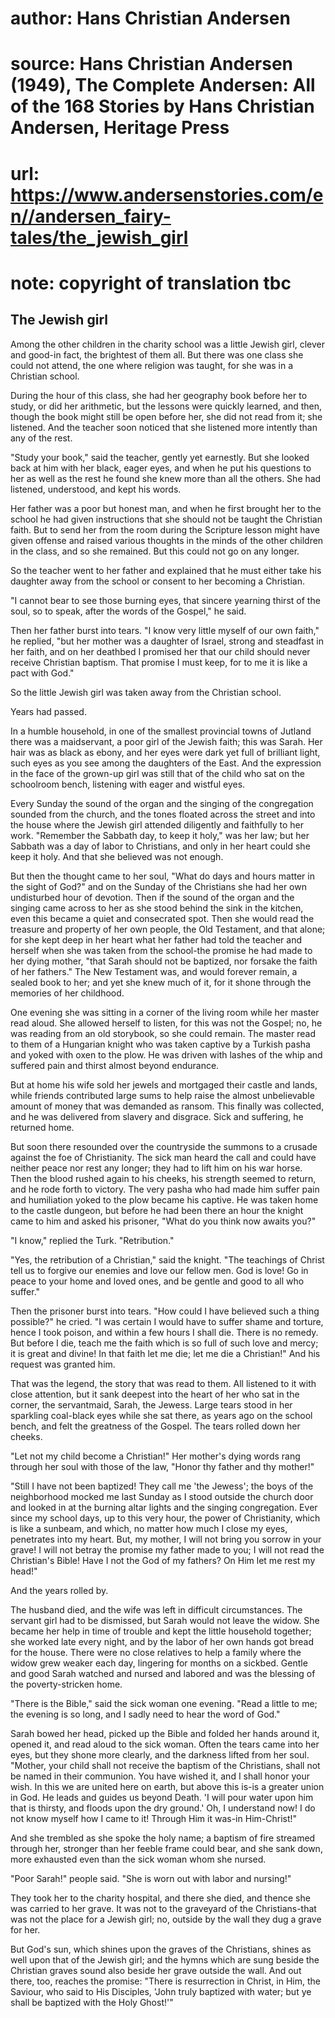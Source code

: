 # author: Hans Christian Andersen
# source: Hans Christian Andersen (1949), The Complete Andersen: All of the 168 Stories by Hans Christian Andersen, Heritage Press
# url: https://www.andersenstories.com/en//andersen_fairy-tales/the_jewish_girl
# note: copyright of translation tbc

## The Jewish girl 

Among the other children in the charity school was a little Jewish girl,
clever and good-in fact, the brightest of them all. But there was one
class she could not attend, the one where religion was taught, for she
was in a Christian school.

During the hour of this class, she had her geography book before her to
study, or did her arithmetic, but the lessons were quickly learned, and
then, though the book might still be open before her, she did not read
from it; she listened. And the teacher soon noticed that she listened
more intently than any of the rest.

"Study your book," said the teacher, gently yet earnestly. But she
looked back at him with her black, eager eyes, and when he put his
questions to her as well as the rest he found she knew more than all the
others. She had listened, understood, and kept his words.

Her father was a poor but honest man, and when he first brought her to
the school he had given instructions that she should not be taught the
Christian faith. But to send her from the room during the Scripture
lesson might have given offense and raised various thoughts in the minds
of the other children in the class, and so she remained. But this could
not go on any longer.

So the teacher went to her father and explained that he must either take
his daughter away from the school or consent to her becoming a
Christian.

"I cannot bear to see those burning eyes, that sincere yearning thirst
of the soul, so to speak, after the words of the Gospel," he said.

Then her father burst into tears. "I know very little myself of our own
faith," he replied, "but her mother was a daughter of Israel, strong
and steadfast in her faith, and on her deathbed I promised her that our
child should never receive Christian baptism. That promise I must keep,
for to me it is like a pact with God."

So the little Jewish girl was taken away from the Christian school.

Years had passed.

In a humble household, in one of the smallest provincial towns of
Jutland there was a maidservant, a poor girl of the Jewish faith; this
was Sarah. Her hair was as black as ebony, and her eyes were dark yet
full of brilliant light, such eyes as you see among the daughters of the
East. And the expression in the face of the grown-up girl was still that
of the child who sat on the schoolroom bench, listening with eager and
wistful eyes.

Every Sunday the sound of the organ and the singing of the congregation
sounded from the church, and the tones floated across the street and
into the house where the Jewish girl attended diligently and faithfully
to her work. "Remember the Sabbath day, to keep it holy," was her law;
but her Sabbath was a day of labor to Christians, and only in her heart
could she keep it holy. And that she believed was not enough.

But then the thought came to her soul, "What do days and hours matter
in the sight of God?" and on the Sunday of the Christians she had her
own undisturbed hour of devotion. Then if the sound of the organ and the
singing came across to her as she stood behind the sink in the kitchen,
even this became a quiet and consecrated spot. Then she would read the
treasure and property of her own people, the Old Testament, and that
alone; for she kept deep in her heart what her father had told the
teacher and herself when she was taken from the school-the promise he
had made to her dying mother, "that Sarah should not be baptized, nor
forsake the faith of her fathers." The New Testament was, and would
forever remain, a sealed book to her; and yet she knew much of it, for
it shone through the memories of her childhood.

One evening she was sitting in a corner of the living room while her
master read aloud. She allowed herself to listen, for this was not the
Gospel; no, he was reading from an old storybook, so she could remain.
The master read to them of a Hungarian knight who was taken captive by a
Turkish pasha and yoked with oxen to the plow. He was driven with lashes
of the whip and suffered pain and thirst almost beyond endurance.

But at home his wife sold her jewels and mortgaged their castle and
lands, while friends contributed large sums to help raise the almost
unbelievable amount of money that was demanded as ransom. This finally
was collected, and he was delivered from slavery and disgrace. Sick and
suffering, he returned home.

But soon there resounded over the countryside the summons to a crusade
against the foe of Christianity. The sick man heard the call and could
have neither peace nor rest any longer; they had to lift him on his war
horse. Then the blood rushed again to his cheeks, his strength seemed to
return, and he rode forth to victory. The very pasha who had made him
suffer pain and humiliation yoked to the plow became his captive. He was
taken home to the castle dungeon, but before he had been there an hour
the knight came to him and asked his prisoner, "What do you think now
awaits you?"

"I know," replied the Turk. "Retribution."

"Yes, the retribution of a Christian," said the knight. "The
teachings of Christ tell us to forgive our enemies and love our fellow
men. God is love! Go in peace to your home and loved ones, and be gentle
and good to all who suffer."

Then the prisoner burst into tears. "How could I have believed such a
thing possible?" he cried. "I was certain I would have to suffer shame
and torture, hence I took poison, and within a few hours I shall die.
There is no remedy. But before I die, teach me the faith which is so
full of such love and mercy; it is great and divine! In that faith let
me die; let me die a Christian!" And his request was granted him.

That was the legend, the story that was read to them. All listened to it
with close attention, but it sank deepest into the heart of her who sat
in the corner, the servantmaid, Sarah, the Jewess. Large tears stood in
her sparkling coal-black eyes while she sat there, as years ago on the
school bench, and felt the greatness of the Gospel. The tears rolled
down her cheeks.

"Let not my child become a Christian!" Her mother's dying words rang
through her soul with those of the law, "Honor thy father and thy
mother!"

"Still I have not been baptized! They call me 'the Jewess'; the boys
of the neighborhood mocked me last Sunday as I stood outside the church
door and looked in at the burning altar lights and the singing
congregation. Ever since my school days, up to this very hour, the power
of Christianity, which is like a sunbeam, and which, no matter how much
I close my eyes, penetrates into my heart. But, my mother, I will not
bring you sorrow in your grave! I will not betray the promise my father
made to you; I will not read the Christian's Bible! Have I not the God
of my fathers? On Him let me rest my head!"

And the years rolled by.

The husband died, and the wife was left in difficult circumstances. The
servant girl had to be dismissed, but Sarah would not leave the widow.
She became her help in time of trouble and kept the little household
together; she worked late every night, and by the labor of her own hands
got bread for the house. There were no close relatives to help a family
where the widow grew weaker each day, lingering for months on a sickbed.
Gentle and good Sarah watched and nursed and labored and was the
blessing of the poverty-stricken home.

"There is the Bible," said the sick woman one evening. "Read a little
to me; the evening is so long, and I sadly need to hear the word of
God."

Sarah bowed her head, picked up the Bible and folded her hands around
it, opened it, and read aloud to the sick woman. Often the tears came
into her eyes, but they shone more clearly, and the darkness lifted from
her soul. "Mother, your child shall not receive the baptism of the
Christians, shall not be named in their communion. You have wished it,
and I shall honor your wish. In this we are united here on earth, but
above this is-is a greater union in God. He leads and guides us beyond
Death. 'I will pour water upon him that is thirsty, and floods upon the
dry ground.' Oh, I understand now! I do not know myself how I came to
it! Through Him it was-in Him-Christ!"

And she trembled as she spoke the holy name; a baptism of fire streamed
through her, stronger than her feeble frame could bear, and she sank
down, more exhausted even than the sick woman whom she nursed.

"Poor Sarah!" people said. "She is worn out with labor and nursing!"

They took her to the charity hospital, and there she died, and thence
she was carried to her grave. It was not to the graveyard of the
Christians-that was not the place for a Jewish girl; no, outside by the
wall they dug a grave for her.

But God's sun, which shines upon the graves of the Christians, shines
as well upon that of the Jewish girl; and the hymns which are sung
beside the Christian graves sound also beside her grave outside the
wall. And out there, too, reaches the promise: "There is resurrection
in Christ, in Him, the Saviour, who said to His Disciples, 'John truly
baptized with water; but ye shall be baptized with the Holy Ghost!'"
